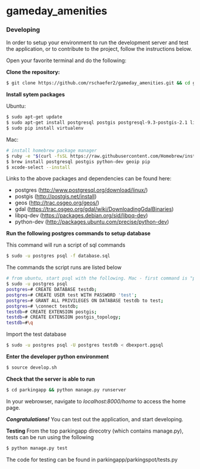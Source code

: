 # gameday_amenities

### Developing
In order to setup your environment to run the development server and test the application, or to contribute to the project, follow the instructions below.

Open your favorite terminal and do the following:

**Clone the repository:**
```sh
$ git clone https://github.com/rschaefer2/gameday_amenities.git && cd gameday_amenities
```
**Install sytem packages**

Ubuntu:
```sh
$ sudo apt-get update
$ sudo apt-get install postgresql postgis postgresql-9.3-postgis-2.1 libpq-dev python-dev pip
$ sudo pip install virtualenv
```

Mac:
```sh
# install homebrew package manager
$ ruby -e "$(curl -fsSL https://raw.githubusercontent.com/Homebrew/install/master/install)"
$ brew install postgresql postgis python-dev geoip pip
$ xcode-select --install
```

Links to the above packages and dependencies can be found here:

- postgres   (http://www.postgresql.org/download/linux/)
- postgis    (http://postgis.net/install)
- geos       (http://trac.osgeo.org/geos/)
- gdal       (https://trac.osgeo.org/gdal/wiki/DownloadingGdalBinaries)
- libpq-dev  (https://packages.debian.org/sid/libpq-dev)
- python-dev (http://packages.ubuntu.com/precise/python-dev)

**Run the following postgres commands to setup database**

This command will run a script of sql commands
```sh
$ sudo -u postgres psql -f database.sql
```

The commands the script runs are listed below
```sh
# from ubuntu, start psql with the following. Mac - first command is "psql" only
$ sudo -u postgres psql
postgres=# CREATE DATABASE testdb;
postgres=# CREATE USER test WITH PASSWORD 'test';
postgres=# GRANT ALL PRIVILEGES ON DATABASE testdb to test;
postgres=# \connect testdb;
testdb=# CREATE EXTENSION postgis;
testdb=# CREATE EXTENSION postgis_topology;
testdb=#\q
```

Import the test database
```sh
$ sudo -u postgres psql -U postgres testdb < dbexport.pgsql
```

**Enter the developer python environment**
```sh
$ source develop.sh
```
**Check that the server is able to run**
```sh
$ cd parkingapp && python manage.py runserver
```
In your webrowser, navigate to *localhost:8000/home* to access the home page.

***Congratulations!*** You can test out the application, and start developing.


**Testing**
From the top parkingapp direcotry (which contains manage.py), tests can be run using the following
```sh
$ python manage.py test
```

The code for testing can be found in parkingapp/parkingspot/tests.py
